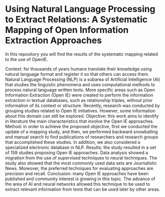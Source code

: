 # Using Natural Language Processing to Extract Relations: A Systematic Mapping of Open Information Extraction Approaches

In this repository you will find the results of the systematic mapping related to the use of OpenIE.

Context: for thousands of years humans translate their knowledge using natural language format and register it so that 
others can access them. Natural Language Processing (NLP) is a subarea of Artificial Intelligence (AI) that studies the
linguistic phenomena and uses computational methods to process natural language written texts. More specific areas such 
as Open Information Extraction (Open IE) were created to perform the information extraction in textual databases, such as
relationship triples, without prior information of its context or structure. Recently, research was conducted by grouping
studies related to Open IE initiatives. However, some information about this domain can still be explored. 
Objective: this work aims to identify in literature the main characteristics that involve the Open IE approaches. 
Method: in order to achieve the proposed objective, first we conducted the update of a mapping study, and then, we performed 
backward snowballing and manual search to find publications of researchers and research groups that accomplished these studies. 
In addition, we also considered a specialized electronic database in NLP. 
Results: the study resulted in a set of 159 studies proposing Open IE approaches. Data analysis showed a migration from the use 
of supervised techniques to neural techniques. The study also showed that the most commonly used data sets are Journalistic News.
Moreover, the preferred techniques for evaluating approaches are precision and recall. 
Conclusion: many Open IE approaches 
have been published and community interest is growing in this topic. The advance of the area of AI and neural networks allowed this
technique to be used to extract relevant information from texts that can be used later by other areas.
